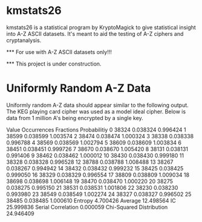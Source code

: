 # kmstats26

kmstats26 is a statistical program by KryptoMagick to give statistical insight into A-Z ASCII datasets.  It's meant to aid the testing of A-Z ciphers and cryptanalysis.

*** For use with A-Z ASCII datasets only!!!

*** This project is under construction.

# Uniformly Random A-Z Data

Uniformly random A-Z data should appear similar to the following output.  The KEG playing card cipher was used as a model ideal cipher.  Below is data from 1 million A's being encrypted by a single key.

Value  Occurrences  Fractions  Probabilitiy
  0         38324  0.038324   0.996424
  1         38599  0.038599   1.003574
  2         38474  0.038474   1.000324
  3         38338  0.038338   0.996788
  4         38569  0.038569   1.002794
  5         38609  0.038609   1.003834
  6         38451  0.038451   0.999726
  7         38670  0.038670   1.005420
  8         38131  0.038131   0.991406
  9         38462  0.038462   1.000012
 10         38430  0.038430   0.999180
 11         38328  0.038328   0.996528
 12         38788  0.038788   1.008488
 13         38267  0.038267   0.994942
 14         38432  0.038432   0.999232
 15         38425  0.038425   0.999050
 16         38329  0.038329   0.996554
 17         38809  0.038809   1.009034
 18         38698  0.038698   1.006148
 19         38470  0.038470   1.000220
 20         38275  0.038275   0.995150
 21         38531  0.038531   1.001806
 22         38230  0.038230   0.993980
 23         38549  0.038549   1.002274
 24         38327  0.038327   0.996502
 25         38485  0.038485   1.000610
Entropy 4.700426
Average 12.498564
IC 25.999836
Serial Correlation 0.000059
Chi-Squared Distribution 24.946409
